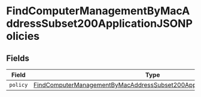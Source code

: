 # FindComputerManagementByMacAddressSubset200ApplicationJSONPolicies


## Fields

| Field                                                                                                                                                                           | Type                                                                                                                                                                            | Required                                                                                                                                                                        | Description                                                                                                                                                                     |
| ------------------------------------------------------------------------------------------------------------------------------------------------------------------------------- | ------------------------------------------------------------------------------------------------------------------------------------------------------------------------------- | ------------------------------------------------------------------------------------------------------------------------------------------------------------------------------- | ------------------------------------------------------------------------------------------------------------------------------------------------------------------------------- |
| `policy`                                                                                                                                                                        | [FindComputerManagementByMacAddressSubset200ApplicationJSONPoliciesPolicy](../../models/operations/findcomputermanagementbymacaddresssubset200applicationjsonpoliciespolicy.md) | :heavy_minus_sign:                                                                                                                                                              | N/A                                                                                                                                                                             |